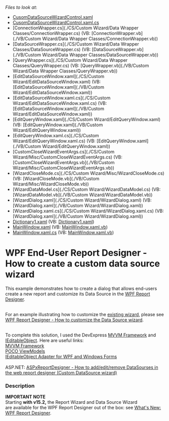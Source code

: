<!-- default file list -->
*Files to look at*:

* [CusomDataSourceWizardControl.xaml](./CS/CusomDataSourceWizardControl.xaml)
* [CusomDataSourceWizardControl.xaml.cs](./CS/CusomDataSourceWizardControl.xaml.cs)
* [ConnectionWrapper.cs](./CS/Custom Wizard/Data Wrapper Classes/ConnectionWrapper.cs) (VB: [ConnectionWrapper.vb](./VB/Custom Wizard/Data Wrapper Classes/ConnectionWrapper.vb))
* [DataSourceWrapper.cs](./CS/Custom Wizard/Data Wrapper Classes/DataSourceWrapper.cs) (VB: [DataSourceWrapper.vb](./VB/Custom Wizard/Data Wrapper Classes/DataSourceWrapper.vb))
* [QueryWrapper.cs](./CS/Custom Wizard/Data Wrapper Classes/QueryWrapper.cs) (VB: [QueryWrapper.vb](./VB/Custom Wizard/Data Wrapper Classes/QueryWrapper.vb))
* [EditDataSourceWindow.xaml](./CS/Custom Wizard/EditDataSourceWindow.xaml) (VB: [EditDataSourceWindow.xaml](./VB/Custom Wizard/EditDataSourceWindow.xaml))
* [EditDataSourceWindow.xaml.cs](./CS/Custom Wizard/EditDataSourceWindow.xaml.cs) (VB: [EditDataSourceWindow.xaml](./VB/Custom Wizard/EditDataSourceWindow.xaml))
* [EditQueryWindow.xaml](./CS/Custom Wizard/EditQueryWindow.xaml) (VB: [EditQueryWindow.xaml](./VB/Custom Wizard/EditQueryWindow.xaml))
* [EditQueryWindow.xaml.cs](./CS/Custom Wizard/EditQueryWindow.xaml.cs) (VB: [EditQueryWindow.xaml](./VB/Custom Wizard/EditQueryWindow.xaml))
* [CustomCloseWizardEventArgs.cs](./CS/Custom Wizard/Misc/CustomCloseWizardEventArgs.cs) (VB: [CustomCloseWizardEventArgs.vb](./VB/Custom Wizard/Misc/CustomCloseWizardEventArgs.vb))
* [WizardCloseMode.cs](./CS/Custom Wizard/Misc/WizardCloseMode.cs) (VB: [WizardCloseMode.vb](./VB/Custom Wizard/Misc/WizardCloseMode.vb))
* [WizardDataModel.cs](./CS/Custom Wizard/WizardDataModel.cs) (VB: [WizardDataModel.vb](./VB/Custom Wizard/WizardDataModel.vb))
* [WizardDialog.xaml](./CS/Custom Wizard/WizardDialog.xaml) (VB: [WizardDialog.xaml](./VB/Custom Wizard/WizardDialog.xaml))
* [WizardDialog.xaml.cs](./CS/Custom Wizard/WizardDialog.xaml.cs) (VB: [WizardDialog.xaml](./VB/Custom Wizard/WizardDialog.xaml))
* [Dictionary1.xaml](./CS/Dictionary1.xaml) (VB: [Dictionary1.xaml](./VB/Dictionary1.xaml))
* [MainWindow.xaml](./CS/MainWindow.xaml) (VB: [MainWindow.xaml.vb](./VB/MainWindow.xaml.vb))
* [MainWindow.xaml.cs](./CS/MainWindow.xaml.cs) (VB: [MainWindow.xaml.vb](./VB/MainWindow.xaml.vb))
<!-- default file list end -->
# WPF End-User Report Designer - How to create a custom data source wizard


This example demonstrates how to create a dialog that allows end-users create a new report and customize its Data Source in the <a href="https://community.devexpress.com/blogs/thinking/archive/2015/05/20/wpf-report-designer-ctp-1-coming-soon-in-v15-1.aspx">WPF Report Designer</a>.<br><br>
<p>For an example illustrating how to customize the <a href="https://documentation.devexpress.com/#XtraReports/CustomDocument114841">existing wizard</a>, please see <a href="https://www.devexpress.com/Support/Center/Question/Details/T456882">WPF Report Designer - How to customize the Data Source wizard</a>.</p>
<br>To complete this solution, I used the DevExpress <a href="https://documentation.devexpress.com/#WPF/CustomDocument15112">MVVM Framework</a> and <a href="https://msdn.microsoft.com/en-us/library/system.componentmodel.ieditableobject.aspx">IEditableObject</a>. Here are useful links:<br><a href="https://documentation.devexpress.com/#WPF/CustomDocument15112">MVVM Framework</a> <br><a href="https://documentation.devexpress.com/#WPF/CustomDocument17352">POCO ViewModels</a> <br><a href="http://paulstovell.com/blog/editable-object-adapter">IEditableObject Adapter for WPF and Windows Forms</a> <br><br>ASP.NET: <a href="https://www.devexpress.com/Support/Center/p/T196136">ASPxReportDesigner - How to add/edit/remove DataSourses in the web report designer (Custom DataSource wizard)</a>


<h3>Description</h3>

<strong>IMPORTANT NOTE<br></strong>Starting <strong>with v15.2,</strong> the&nbsp;Report Wizard and Data Source Wizard are&nbsp;available for the&nbsp;WPF Report Designer out of the box: see&nbsp;<a href="https://www.devexpress.com/Subscriptions/New-2015.xml?product=reporting">What's New: WPF Report Designer</a>.

<br/>



